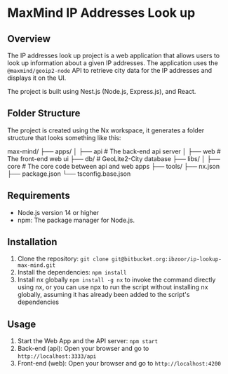 # MaxMind IP Addresses Look up

## Overview

The IP addresses look up project is a web application that allows users to look up information about a given IP addresses. The application uses the `@maxmind/geoip2-node` API to retrieve city data for the IP addresses and displays it on the UI.

The project is built using Nest.js (Node.js, Express.js), and React.

## Folder Structure

 The project is created using the Nx workspace, it generates a folder structure that looks something like this:

 max-mind/
├── apps/
│   ├── api          # The back-end api server
│   ├── web          # The front-end web ui
├── db/              # GeoLite2-City database
├── libs/
│   ├── core          # The core code between api and web apps
├── tools/
├── nx.json
├── package.json
└── tsconfig.base.json

## Requirements

- Node.js version 14 or higher
- npm: The package manager for Node.js.

## Installation

1. Clone the repository: `git clone git@bitbucket.org:ibzoor/ip-lookup-max-mind.git`
2. Install the dependencies: `npm install`
3. Install nx globally `npm install -g nx` to invoke the command directly using nx, or you can use npx to run the script without installing nx globally, assuming it has already been added to the script's dependencies


## Usage

1. Start the Web App and the API server: `npm start`
2. Back-end (api): Open your browser and go to `http://localhost:3333/api`
3. Front-end (web): Open your browser and go to `http://localhost:4200`
